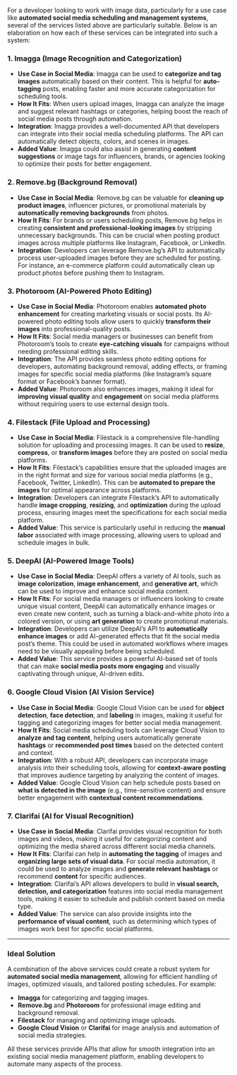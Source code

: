 For a developer looking to work with image data, particularly for a use case like **automated social media scheduling and management systems**, several of the services listed above are particularly suitable. Below is an elaboration on how each of these services can be integrated into such a system:

### **1. Imagga (Image Recognition and Categorization)**
   - **Use Case in Social Media**: Imagga can be used to **categorize and tag images** automatically based on their content. This is helpful for **auto-tagging** posts, enabling faster and more accurate categorization for scheduling tools.
   - **How It Fits**: When users upload images, Imagga can analyze the image and suggest relevant hashtags or categories, helping boost the reach of social media posts through automation.
   - **Integration**: Imagga provides a well-documented API that developers can integrate into their social media scheduling platforms. The API can automatically detect objects, colors, and scenes in images.
   - **Added Value**: Imagga could also assist in generating **content suggestions** or image tags for influencers, brands, or agencies looking to optimize their posts for better engagement.

### **2. Remove.bg (Background Removal)**
   - **Use Case in Social Media**: Remove.bg can be valuable for **cleaning up product images**, influencer pictures, or promotional materials by **automatically removing backgrounds** from photos.
   - **How It Fits**: For brands or users scheduling posts, Remove.bg helps in creating **consistent and professional-looking images** by stripping unnecessary backgrounds. This can be crucial when posting product images across multiple platforms like Instagram, Facebook, or LinkedIn.
   - **Integration**: Developers can leverage Remove.bg’s API to automatically process user-uploaded images before they are scheduled for posting. For instance, an e-commerce platform could automatically clean up product photos before pushing them to Instagram.

### **3. Photoroom (AI-Powered Photo Editing)**
   - **Use Case in Social Media**: Photoroom enables **automated photo enhancement** for creating marketing visuals or social posts. Its AI-powered photo editing tools allow users to quickly **transform their images** into professional-quality posts.
   - **How It Fits**: Social media managers or businesses can benefit from Photoroom’s tools to create **eye-catching visuals** for campaigns without needing professional editing skills.
   - **Integration**: The API provides seamless photo editing options for developers, automating background removal, adding effects, or framing images for specific social media platforms (like Instagram’s square format or Facebook’s banner format).
   - **Added Value**: Photoroom also enhances images, making it ideal for **improving visual quality** and **engagement** on social media platforms without requiring users to use external design tools.

### **4. Filestack (File Upload and Processing)**
   - **Use Case in Social Media**: Filestack is a comprehensive file-handling solution for uploading and processing images. It can be used to **resize**, **compress**, or **transform images** before they are posted on social media platforms.
   - **How It Fits**: Filestack’s capabilities ensure that the uploaded images are in the right format and size for various social media platforms (e.g., Facebook, Twitter, LinkedIn). This can be **automated to prepare the images** for optimal appearance across platforms.
   - **Integration**: Developers can integrate Filestack’s API to automatically handle **image cropping**, **resizing**, and **optimization** during the upload process, ensuring images meet the specifications for each social media platform.
   - **Added Value**: This service is particularly useful in reducing the **manual labor** associated with image processing, allowing users to upload and schedule images in bulk.

### **5. DeepAI (AI-Powered Image Tools)**
   - **Use Case in Social Media**: DeepAI offers a variety of AI tools, such as **image colorization**, **image enhancement**, and **generative art**, which can be used to improve and enhance social media content.
   - **How It Fits**: For social media managers or influencers looking to create unique visual content, DeepAI can automatically enhance images or even create new content, such as turning a black-and-white photo into a colored version, or using **art generation** to create promotional materials.
   - **Integration**: Developers can utilize DeepAI’s API to **automatically enhance images** or add AI-generated effects that fit the social media post’s theme. This could be used in automated workflows where images need to be visually appealing before being scheduled.
   - **Added Value**: This service provides a powerful AI-based set of tools that can make **social media posts more engaging** and visually captivating through unique, AI-driven edits.

### **6. Google Cloud Vision (AI Vision Service)**
   - **Use Case in Social Media**: Google Cloud Vision can be used for **object detection**, **face detection**, and **labeling** in images, making it useful for tagging and categorizing images for better social media management.
   - **How It Fits**: Social media scheduling tools can leverage Cloud Vision to **analyze and tag content**, helping users automatically generate **hashtags** or **recommended post times** based on the detected content and context.
   - **Integration**: With a robust API, developers can incorporate image analysis into their scheduling tools, allowing for **context-aware posting** that improves audience targeting by analyzing the content of images.
   - **Added Value**: Google Cloud Vision can help schedule posts based on **what is detected in the image** (e.g., time-sensitive content) and ensure better engagement with **contextual content recommendations**.

### **7. Clarifai (AI for Visual Recognition)**
   - **Use Case in Social Media**: Clarifai provides visual recognition for both images and videos, making it useful for categorizing content and optimizing the media shared across different social media channels.
   - **How It Fits**: Clarifai can help in **automating the tagging** of images and **organizing large sets of visual data**. For social media automation, it could be used to analyze images and **generate relevant hashtags** or recommend **content** for specific audiences.
   - **Integration**: Clarifai’s API allows developers to build in **visual search, detection, and categorization** features into social media management tools, making it easier to schedule and publish content based on media type.
   - **Added Value**: The service can also provide insights into the **performance of visual content**, such as determining which types of images work best for specific social platforms.

---

### **Ideal Solution**
A combination of the above services could create a robust system for **automated social media management**, allowing for efficient handling of images, optimized visuals, and tailored posting schedules. For example:
- **Imagga** for categorizing and tagging images.
- **Remove.bg** and **Photoroom** for professional image editing and background removal.
- **Filestack** for managing and optimizing image uploads.
- **Google Cloud Vision** or **Clarifai** for image analysis and automation of social media strategies.

All these services provide APIs that allow for smooth integration into an existing social media management platform, enabling developers to automate many aspects of the process.
